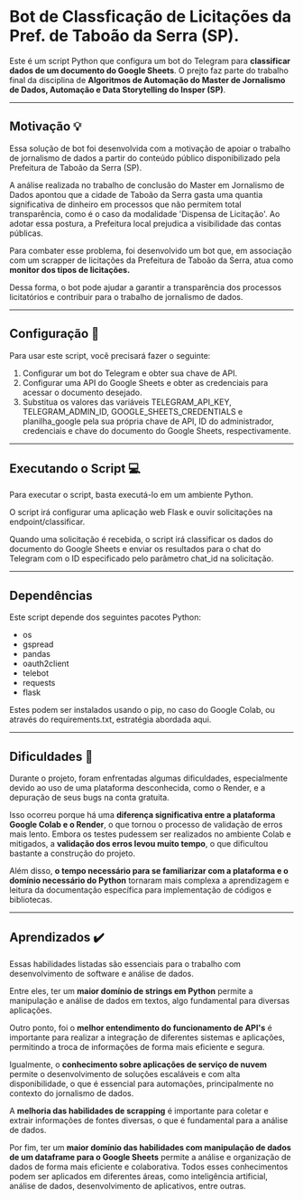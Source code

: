 # Bot de Classficação de Licitações da Pref. de Taboão da Serra (SP).

Este é um script Python que configura um bot do Telegram para **classificar dados de um documento do Google Sheets**. O prejto faz parte do trabalho final da disciplina de **Algoritmos de Automação do Master de Jornalismo de Dados, Automação e Data Storytelling do Insper (SP)**.

---

## Motivação :bulb:

Essa solução de bot foi desenvolvida com a motivação de apoiar o trabalho de jornalismo de dados a partir do conteúdo público disponibilizado pela Prefeitura de Taboão da Serra (SP). 

A análise realizada no trabalho de conclusão do Master em Jornalismo de Dados apontou que a cidade de Taboão da Serra gasta uma quantia significativa de dinheiro em processos que não permitem total transparência, como é o caso da modalidade 'Dispensa de Licitação'. Ao adotar essa postura, a Prefeitura local prejudica a visibilidade das contas públicas. 

Para combater esse problema, foi desenvolvido um bot que, em associação com um scrapper de licitações da Prefeitura de Taboão da Serra, atua como **monitor dos tipos de licitações.**

Dessa forma, o bot pode ajudar a garantir a transparência dos processos licitatórios e contribuir para o trabalho de jornalismo de dados.

---

## Configuração :wrench:

Para usar este script, você precisará fazer o seguinte:

1. Configurar um bot do Telegram e obter sua chave de API.
2. Configurar uma API do Google Sheets e obter as credenciais para acessar o documento desejado.
3. Substitua os valores das variáveis TELEGRAM_API_KEY, TELEGRAM_ADMIN_ID, GOOGLE_SHEETS_CREDENTIALS e planilha_google pela sua própria chave de API, ID do administrador, credenciais e chave do documento do Google Sheets, respectivamente.

---


## Executando o Script :computer:
Para executar o script, basta executá-lo em um ambiente Python. 

O script irá configurar uma aplicação web Flask e ouvir solicitações na endpoint/classificar. 

Quando uma solicitação é recebida, o script irá classificar os dados do documento do Google Sheets e enviar os resultados para o chat do Telegram com o ID especificado pelo parâmetro chat_id na solicitação.

---

## Dependências
Este script depende dos seguintes pacotes Python:

- os
- gspread
- pandas
- oauth2client
- telebot
- requests
- flask

Estes podem ser instalados usando o pip, no caso do Google Colab, ou através do requirements.txt, estratégia abordada aqui.

---

## Dificuldades :no_entry_sign:

Durante o projeto, foram enfrentadas algumas dificuldades, especialmente devido ao uso de uma plataforma desconhecida, como o Render, e a depuração de seus bugs na conta gratuita. 

Isso ocorreu porque há uma **diferença significativa entre a plataforma Google Colab e o Render**, o que tornou o processo de validação de erros mais lento. Embora os testes pudessem ser realizados no ambiente Colab e mitigados, a **validação dos erros levou muito tempo**, o que dificultou bastante a construção do projeto.

Além disso, **o tempo necessário para se familiarizar com a plataforma e o domínio necessário do Python** tornaram mais complexa a aprendizagem e leitura da documentação específica para implementação de códigos e bibliotecas.


---

## Aprendizados :heavy_check_mark:

Essas habilidades listadas são essenciais para o trabalho com desenvolvimento de software e análise de dados.

Entre eles, ter um **maior domínio de strings em Python** permite a manipulação e análise de dados em textos, algo fundamental para diversas aplicações. 

Outro ponto, foi o **melhor entendimento do funcionamento de API's** é importante para realizar a integração de diferentes sistemas e aplicações, permitindo a troca de informações de forma mais eficiente e segura. 

Igualmente, o **conhecimento sobre aplicações de serviço de nuvem** permite o desenvolvimento de soluções escaláveis e com alta disponibilidade, o que é essencial para automações, principalmente no contexto do jornalismo de dados. 

A **melhoria das habilidades de scrapping** é importante para coletar e extrair informações de fontes diversas, o que é fundamental para a análise de dados. 

Por fim, ter um **maior domínio das habilidades com manipulação de dados de um dataframe para o Google Sheets** permite a análise e organização de dados de forma mais eficiente e colaborativa. Todos esses conhecimentos podem ser aplicados em diferentes áreas, como inteligência artificial, análise de dados, desenvolvimento de aplicativos, entre outras.
